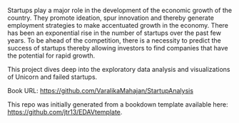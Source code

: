 
Startups play a major role in the development of the economic growth of the country. They promote ideation, spur innovation and thereby generate employment strategies to make accentuated growth in the economy. There has been an exponential rise in the number of startups over the past few years. To be ahead of the competition, there is a necessity to predict the success of startups thereby allowing investors to find companies that have the potential for rapid growth.

This project dives deep into the exploratory data analysis and visualizations of Unicorn and failed startups.

Book URL: https://github.com/VaralikaMahajan/StartupAnalysis

This repo was initially generated from a bookdown template available here: https://github.com/jtr13/EDAVtemplate.